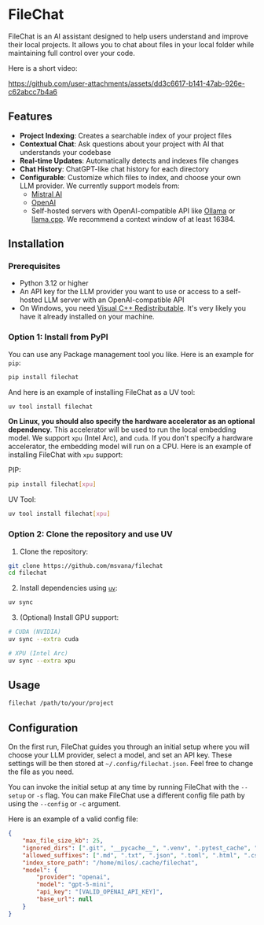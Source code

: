 # FileChat

FileChat is an AI assistant designed to help users understand and improve their local projects.
It allows you to chat about files in your local folder while maintaining full control over your code.

Here is a short video:

https://github.com/user-attachments/assets/dd3c6617-b141-47ab-926e-c62abcc7b4a6

## Features

- **Project Indexing**: Creates a searchable index of your project files
- **Contextual Chat**: Ask questions about your project with AI that understands your codebase
- **Real-time Updates**: Automatically detects and indexes file changes
- **Chat History**: ChatGPT-like chat history for each directory
- **Configurable**: Customize which files to index, and choose your own LLM provider. We currently support models from:
    - [Mistral AI](https://mistral.ai/)
    - [OpenAI](https://openai.com/)
    - Self-hosted servers with OpenAI-compatible API like [Ollama](https://ollama.com/) or [llama.cpp](https://github.com/ggml-org/llama.cpp).
      We recommend a context window of at least 16384.

## Installation

### Prerequisites

- Python 3.12 or higher
- An API key for the LLM provider you want to use or access to a self-hosted LLM server with an OpenAI-compatible API
- On Windows, you need [Visual C++ Redistributable](https://learn.microsoft.com/en-au/cpp/windows/latest-supported-vc-redist?view=msvc-170).
  It's very likely you have it already installed on your machine.

### Option 1: Install from PyPI

You can use any Package management tool you like. Here is an example for `pip`:

```bash
pip install filechat
```

And here is an example of installing FileChat as a UV tool:

```bash
uv tool install filechat
```

**On Linux, you should also specify the hardware accelerator as an optional dependency**.
This accelerator will be used to run the local embedding model.
We support `xpu` (Intel Arc), and `cuda`.
If you don't specify a hardware accelerator, the embedding model will run on a CPU.
Here is an example of installing FileChat with `xpu` support:

PIP:

```bash
pip install filechat[xpu]
```

UV Tool:

```bash
uv tool install filechat[xpu]
```

### Option 2: Clone the repository and use UV

1. Clone the repository:

```bash
git clone https://github.com/msvana/filechat
cd filechat
```

2. Install dependencies using [`uv`](https://docs.astral.sh/uv/):

```bash
uv sync
```

3. (Optional) Install GPU support:

```bash
# CUDA (NVIDIA)
uv sync --extra cuda

# XPU (Intel Arc)
uv sync --extra xpu
```

## Usage

```bash
filechat /path/to/your/project
```

## Configuration

On the first run, FileChat guides you through an initial setup where you will choose your LLM provider, select a model, and set an API key.
These settings will be then stored at `~/.config/filechat.json`. Feel free to change the file as you need.

You can invoke the initial setup at any time by running FileChat with the `--setup` or `-s` flag.
You can make FileChat use a different config file path by using the `--config` or `-c` argument.

Here is an example of a valid config file:

```json
{
    "max_file_size_kb": 25,
    "ignored_dirs": [".git", "__pycache__", ".venv", ".pytest_cache", "node_modules", "dist"],
    "allowed_suffixes": [".md", ".txt", ".json", ".toml", ".html", ".css", ...],
    "index_store_path": "/home/milos/.cache/filechat",
    "model": {
        "provider": "openai",
        "model": "gpt-5-mini",
        "api_key": "[VALID_OPENAI_API_KEY]",
        "base_url": null
    }
}
```
